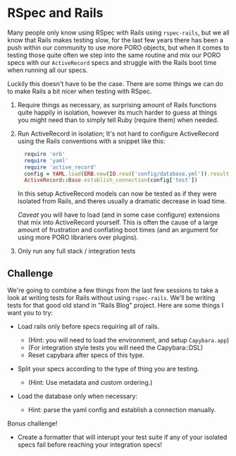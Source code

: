 # RSpec and Rails

Many people only know using RSpec with Rails using `rspec-rails`, but we all know
that Rails makes testing slow, for the last few years there has been a push within
our community to use more PORO objects, but when it comes to testing those quite
often we step into the same routine and mix our PORO specs with our `ActiveRecord`
specs and struggle with the Rails boot time when running all our specs.

Luckily this doesn't have to be the case. There are some things we can do to
make Rails a bit nicer when testing with RSpec.

1) Require things as necessary, as surprising amount of Rails functions
   quite happily in isolation, however its much harder to guess at things
   you might need than to simply tell Ruby (require them) when needed.

2) Run ActiveRecord in isolation; It's not hard to configure ActiveRecord
   using the Rails conventions with a snippet like this:

   ```Ruby
     require 'erb'
     require 'yaml'
     require 'active_record'
     config = YAML.load(ERB.new(IO.read('config/database.yml')).result)
     ActiveRecord::Base.establish_connection(config['test'])
   ```

   In this setup ActiveRecord models can now be tested as if they were isolated
   from Rails, and theres usually a dramatic decrease in load time.

   *Caveat* you will have to load (and in some case configure) extensions that
   mix into ActiveRecord yourself. This is often the cause of a large amount of
   frustration and conflating boot times (and an argument for using more PORO
   librariers over plugins).

3) Only run any full stack / integration tests

## Challenge

We're going to combine a few things from the last few sessions to take a look at
writing tests for Rails without using `rspec-rails`. We'll be writing tests for
that good old stand in "Rails Blog" project. Here are some things I want you to try:

* Load rails only before specs requiring all of rails.
  * (Hint: you will need to load the environment, and setup `Capybara.app`)
  * (For integration style tests you will need the Capybara::DSL)
  * Reset capybara after specs of this type.

* Split your specs according to the type of thing you are testing.
  * (Hint: Use metadata and custom ordering.)

* Load the database only when necessary:
  * Hint: parse the yaml config and establish a connection manually.

Bonus challenge!

* Create a formatter that will interupt your test suite if any of your isolated
  specs fail before reaching your integration specs!
